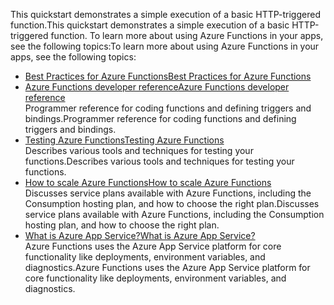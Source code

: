 
<span data-ttu-id="ff38d-101">This quickstart demonstrates a simple execution of a basic HTTP-triggered function.</span><span class="sxs-lookup"><span data-stu-id="ff38d-101">This quickstart demonstrates a simple execution of a basic HTTP-triggered function.</span></span> <span data-ttu-id="ff38d-102">To learn more about using Azure Functions in your apps, see the following topics:</span><span class="sxs-lookup"><span data-stu-id="ff38d-102">To learn more about using Azure Functions in your apps, see the following topics:</span></span>

* [<span data-ttu-id="ff38d-103">Best Practices for Azure Functions</span><span class="sxs-lookup"><span data-stu-id="ff38d-103">Best Practices for Azure Functions</span></span>](../articles/azure-functions/functions-best-practices.md)
* [<span data-ttu-id="ff38d-104">Azure Functions developer reference</span><span class="sxs-lookup"><span data-stu-id="ff38d-104">Azure Functions developer reference</span></span>](../articles/azure-functions/functions-reference.md)  
  <span data-ttu-id="ff38d-105">Programmer reference for coding functions and defining triggers and bindings.</span><span class="sxs-lookup"><span data-stu-id="ff38d-105">Programmer reference for coding functions and defining triggers and bindings.</span></span>
* [<span data-ttu-id="ff38d-106">Testing Azure Functions</span><span class="sxs-lookup"><span data-stu-id="ff38d-106">Testing Azure Functions</span></span>](../articles/azure-functions/functions-test-a-function.md)  
  <span data-ttu-id="ff38d-107">Describes various tools and techniques for testing your functions.</span><span class="sxs-lookup"><span data-stu-id="ff38d-107">Describes various tools and techniques for testing your functions.</span></span>
* [<span data-ttu-id="ff38d-108">How to scale Azure Functions</span><span class="sxs-lookup"><span data-stu-id="ff38d-108">How to scale Azure Functions</span></span>](../articles/azure-functions/functions-scale.md)  
  <span data-ttu-id="ff38d-109">Discusses service plans available with Azure Functions, including the Consumption hosting plan, and how to choose the right plan.</span><span class="sxs-lookup"><span data-stu-id="ff38d-109">Discusses service plans available with Azure Functions, including the Consumption hosting plan, and how to choose the right plan.</span></span> 
* [<span data-ttu-id="ff38d-110">What is Azure App Service?</span><span class="sxs-lookup"><span data-stu-id="ff38d-110">What is Azure App Service?</span></span>](../articles/app-service/app-service-value-prop-what-is.md)  
  <span data-ttu-id="ff38d-111">Azure Functions uses the Azure App Service platform for core functionality like deployments, environment variables, and diagnostics.</span><span class="sxs-lookup"><span data-stu-id="ff38d-111">Azure Functions uses the Azure App Service platform for core functionality like deployments, environment variables, and diagnostics.</span></span> 